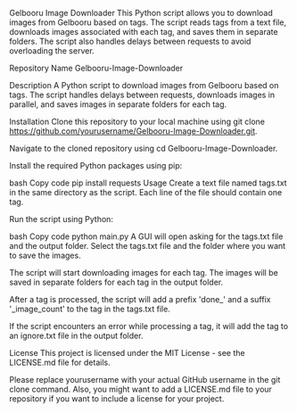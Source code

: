 Gelbooru Image Downloader
This Python script allows you to download images from Gelbooru based on tags. The script reads tags from a text file, downloads images associated with each tag, and saves them in separate folders. The script also handles delays between requests to avoid overloading the server.

Repository Name
Gelbooru-Image-Downloader

Description
A Python script to download images from Gelbooru based on tags. The script handles delays between requests, downloads images in parallel, and saves images in separate folders for each tag.

Installation
Clone this repository to your local machine using git clone https://github.com/yourusername/Gelbooru-Image-Downloader.git.

Navigate to the cloned repository using cd Gelbooru-Image-Downloader.

Install the required Python packages using pip:

bash
Copy code
pip install requests
Usage
Create a text file named tags.txt in the same directory as the script. Each line of the file should contain one tag.

Run the script using Python:

bash
Copy code
python main.py
A GUI will open asking for the tags.txt file and the output folder. Select the tags.txt file and the folder where you want to save the images.

The script will start downloading images for each tag. The images will be saved in separate folders for each tag in the output folder.

After a tag is processed, the script will add a prefix 'done_' and a suffix '_image_count' to the tag in the tags.txt file.

If the script encounters an error while processing a tag, it will add the tag to an ignore.txt file in the output folder.

License
This project is licensed under the MIT License - see the LICENSE.md file for details.

Please replace yourusername with your actual GitHub username in the git clone command. Also, you might want to add a LICENSE.md file to your repository if you want to include a license for your project.
